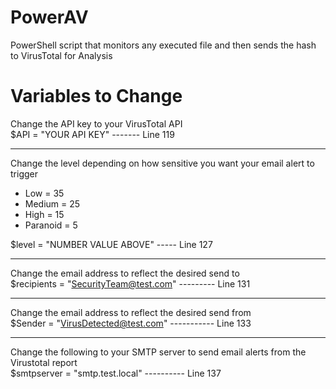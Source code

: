 # PowerAV
PowerShell script that monitors any executed file and then sends the hash to VirusTotal for Analysis


# Variables to Change
Change the API key to your VirusTotal API  
$API = "YOUR API KEY" ------- Line 119
***

Change the level depending on how sensitive you want your email alert to trigger
* Low = 35
* Medium = 25
* High = 15
* Paranoid = 5

$level = "NUMBER VALUE ABOVE" ----- Line 127
***

Change the email address to reflect the desired send to  
$recipients = "SecurityTeam@test.com" --------- Line 131
***

Change the email address to reflect the desired send from  
$Sender = "VirusDetected@test.com" ----------- Line 133
***

Change the following to your SMTP server to send email alerts from the Virustotal report  
$smtpserver = "smtp.test.local" ---------- Line 137
